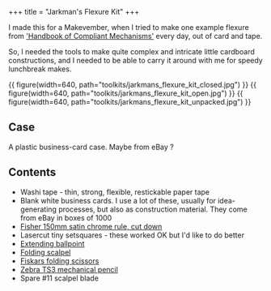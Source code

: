 +++
title = "Jarkman's Flexure Kit"
+++

I made this for a Makevember, when I tried to make one example flexure from ['Handbook of Compliant Mechanisms'](https://books.google.co.uk/books/about/Handbook_of_Compliant_Mechanisms.html?id=XsCzpm1bZXEC&redir_esc=y) every day, out of card and tape.

So, I needed the tools to make quite complex and intricate little cardboard constructions, and I needed to be able to carry it around with me for speedy lunchbreak makes.

{{ figure(width=640, path="toolkits/jarkmans_flexure_kit_closed.jpg") }}
{{ figure(width=640, path="toolkits/jarkmans_flexure_kit_open.jpg") }}
{{ figure(width=640, path="toolkits/jarkmans_flexure_kit_unpacked.jpg") }}


## Case
A plastic business-card case. Maybe from eBay ? 

## Contents
- Washi tape - thin, strong, flexible, restickable paper tape
- Blank white business cards. I use a lot of these, usually for idea-generating processes, but also as construction material. They come from eBay in boxes of 1000
- [Fisher 150mm satin chrome rule, cut down](@/tools/fisher_150mm_satin_chrome_rule.md)
- Lasercut tiny setsquares - these worked OK but I'd like to do better
- [Extending ballpoint](@/tools/zebra_expandz.md)
- [Folding scalpel](@/tools/folding_scalpel.md)
- [Fiskars folding scissors](@/tools/fiskars_folding_scissors.md)
- [Zebra TS3 mechanical pencil](@/tools/zebra_ts3_pencil.md)
- Spare #11 scalpel blade
